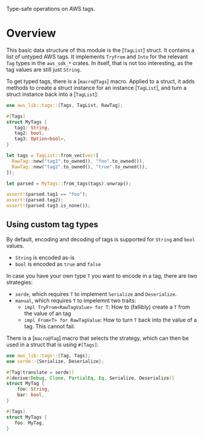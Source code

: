 Type-safe operations on AWS tags.

# Overview

This basic data structure of this module is the [`TagList`] struct. It contains
a list of untyped AWS tags. It implements `TryFrom` and `Into` for the relevant
`Tag` types in the `aws_sdk_*` crates. In itself, that is not too interesting,
as the tag values are still just `String`.

To get typed tags, there is a [`macro@Tags`] macro. Applied to a struct, it adds
methods to create a struct instance for an instance [`TagList`], and turn a
struct instance back into a [`TagList`]:

```rust
use aws_lib::tags::{Tags, TagList, RawTag};

#[Tags]
struct MyTags {
   tag1: String,
   tag2: bool,
   tag3: Option<bool>,
}

let tags = TagList::from_vec(vec![
  RawTag::new("tag1".to_owned(), "foo".to_owned()),
  RawTag::new("tag2".to_owned(), "true".to_owned()),
]);

let parsed = MyTags::from_tags(tags).unwrap();

assert!(parsed.tag1 == "foo");
assert!(parsed.tag2);
assert!(parsed.tag3.is_none());
```

## Using custom tag types

By default, encoding and decoding of tags is supported for `String` and `bool`
values.

- `String` is encoded as-is
- `bool` is encoded as `true` and `false`

In case you have your own type `T` you want to encode in a tag, there are two
strategies:

- `serde`, which requires `T` to implement `Serialize` and `Deserialize`.
- `manual`, which requires `T` to impelemnt two traits:
  - `impl TryFrom<RawTagValue> for T`: How to (fallibly) create a `T` from the
    value of an tag
  - `impl From<T> for RawTagValue`: How to turn `T` back into the value of a
    tag. This cannot fail.

There is a [`macro@Tag`] macro that selects the strategy, which can then be used
in a struct that is using `#[Tags]`:

```rust
use aws_lib::tags::{Tag, Tags};
use serde::{Serialize, Deserialize};

#[Tag(translate = serde)]
#[derive(Debug, Clone, PartialEq, Eq, Serialize, Deserialize)]
struct MyTag {
    foo: String,
    bar: bool,
}

#[Tags]
struct MyTags {
   foo: MyTag,
}
```
